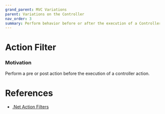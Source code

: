 ```yaml
---
grand_parent: MVC Variations
parent: Variations on the Controller
nav_order: 3
summary: Perform behavior before or after the execution of a Controller action.
---
```

# Action Filter

### Motivation

Perform a pre or post action before the execution of a controller action.


# References

- [.Net Action Filters](https://msdn.microsoft.com/en-us/library/dd410209%28v=vs.100%29.aspx)
